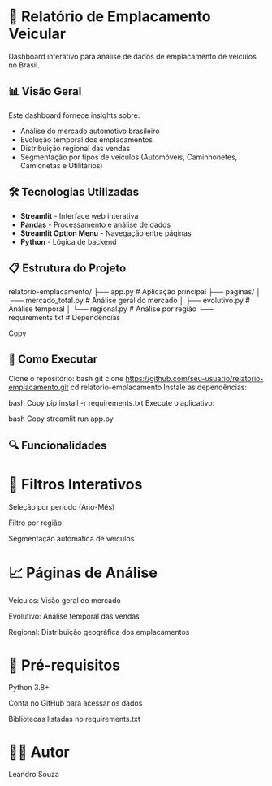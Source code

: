 # 🚗 Relatório de Emplacamento Veicular

Dashboard interativo para análise de dados de emplacamento de veículos no Brasil.

## 📊 Visão Geral

Este dashboard fornece insights sobre:
- Análise do mercado automotivo brasileiro
- Evolução temporal dos emplacamentos
- Distribuição regional das vendas
- Segmentação por tipos de veículos (Automóveis, Caminhonetes, Camionetas e Utilitários)

## 🛠️ Tecnologias Utilizadas

- **Streamlit** - Interface web interativa
- **Pandas** - Processamento e análise de dados
- **Streamlit Option Menu** - Navegação entre páginas
- **Python** - Lógica de backend

## 📋 Estrutura do Projeto

relatorio-emplacamento/
├── app.py # Aplicação principal
├── paginas/
│ ├── mercado_total.py # Análise geral do mercado
│ ├── evolutivo.py # Análise temporal
│ └── regional.py # Análise por região
└── requirements.txt # Dependências

Copy

## 🚀 Como Executar

Clone o repositório:
bash
git clone https://github.com/seu-usuario/relatorio-emplacamento.git
cd relatorio-emplacamento
Instale as dependências:

bash
Copy
pip install -r requirements.txt
Execute o aplicativo:

bash
Copy
streamlit run app.py
## 🔍 Funcionalidades
# 📌 Filtros Interativos
Seleção por período (Ano-Mês)

Filtro por região

Segmentação automática de veículos

# 📈 Páginas de Análise
Veículos: Visão geral do mercado

Evolutivo: Análise temporal das vendas

Regional: Distribuição geográfica dos emplacamentos

# 📌 Pré-requisitos
Python 3.8+

Conta no GitHub para acessar os dados

Bibliotecas listadas no requirements.txt

# 👨‍💻 Autor
Leandro Souza
